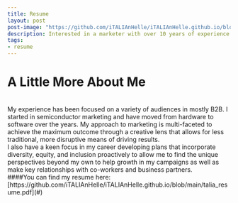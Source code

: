 ```yaml
---
title: Resume
layout: post
post-image: "https://github.com/iTALIAnHelle/iTALIAnHelle.github.io/blob/main/assets/images/talia.jpg"
description: Interested in a marketer with over 10 years of experience in tech and gaming? Look no further, but please do read on.
tags:
- resume
---
```

# A Little More About Me
<br>
My experience has been focused on a variety of audiences in mostly B2B. I started in semiconductor marketing and have moved from hardware to software over the years. My approach to marketing is multi-faceted to achieve the maximum outcome through a creative lens that allows for less traditional, more disruptive means of driving results. 
<br>
I also have a keen focus in my career developing plans that incorporate diversity, equity, and inclusion proactively to allow me to find the unique perspectives beyond my own to help growth in my campaigns as well as make key relationships with co-workers and business partners.
<br>
####You can find my resume here:
[https://github.com/iTALIAnHelle/iTALIAnHelle.github.io/blob/main/talia_resume.pdf](#)
